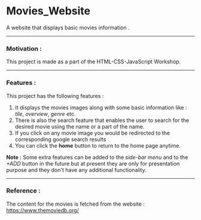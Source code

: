 # Movies_Website
A website that displays basic movies information .
***
### Motivation : 
This project is made as a part of the HTML-CSS-JavaScript Workshop.
***
### Features : 
This project has the following features : 
1. It displays the movies images along with some basic information like : _tile_, _overview_, _genre_ etc.
2. There is also the search feature that enables the user to search for the desired movie using the name or a part of the name.
3. If you click on any movie image you would be redirected to the corresponding google search results
4. You can click the __home__ button to return to the home page anytime.

__Note :__ Some extra features can be added to the _side-bar menu_ and to the _+ADD_ button in the future but at present they are only for presentation purpose and they don't have any additional functionality.
***
### Reference : 
The content for the movies is fetched from the website : 
https://www.themoviedb.org/


